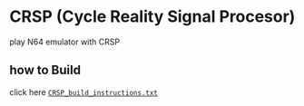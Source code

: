 # CRSP (Cycle Reality Signal Procesor)
play N64 emulator with CRSP
## how to Build
click here [`CRSP_build_instructions.txt`](./CRSP_build_instructions.txt)
